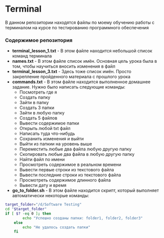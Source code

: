 # **Terminal**

В данном репозитории находятся файлы по моему обучению работы с терминалом на курсе по тестированию программного обеспечения

### Содержимое репозитория
- **terminal_lesson_1.txt** - В этом файле находится небольшой список команд терминала
- **names.txt** - В этом файле список имён. Основная цель урока была в том, чтобы научиться вносить изменения в файл
- **terminal_lesson_3.txt** - Здесь тоже список имён. Просто закрепление пройденного материала с прошлого урока
- **commands.txt** - В этом файле находится выполненное домашнее задание. Нужно было написать следующие команды:
  - Посмотреть где я
  - Создать папку
  - Зайти в папку
  - Создать 3 папки
  - Зайти в любую папку
  - Создать 5 файлов
  - Вывести содержимое папки
  - Открыть любой txt файл
  - Написать туда что-нибудь
  - Сохранить изменения и выйти
  - Выйти из папкии на уровень выше
  - Переместить любые два файла  любую другую папку
  - Скопировать любые два файла в любую другую папку
  - Найти файл по имени
  - Просмотреть содержимое в реальном времени
  - Вывести первые строки из текстового файла
  - Вывести последние строки из текстового файла
  - Просмотреть содержимое длинного файла
  - Вывести дату и время
- **go_to_folder.sh** - В этом файле находится скрипт, который выполняет автоматически некоторые команды:
```bash
target_folder="/d/Software Testing"
cd "$target_folder"
if [ $? -eq 0 ]; then
        echo "Успешно созданы папки: folder1, folder2, folder3"
	else
		echo "Не удалось создать папки"
	fi
```

